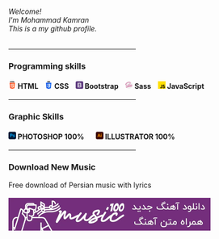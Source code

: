 <div align="left"><h6>Welcome!<br>I'm Mohammad Kamran<br>This is a my github profile.</h6></div>
<hr width="50%">
<h3>Programming skills</h3>
<h4><img width="15px" height="auto" src="./assets/images/html-5.png" alt=""> HTML&nbsp&nbsp&nbsp
<img width="15px" height="auto" src="./assets/images/css-3.png" alt=""> CSS&nbsp&nbsp&nbsp
<img width="15px" height="auto" src="./assets/images/bootstrap.png" alt=""> Bootstrap&nbsp&nbsp&nbsp
<img width="15px" height="auto" src="./assets/images/sass.png" alt=""> Sass&nbsp&nbsp&nbsp
<img width="15px" height="auto" src="./assets/images/js.png" alt=""> JavaScript</h4>
<hr width="50%">
<h3>Graphic Skills</h3>
<h4><img width="15px" height="auto" src="./assets/images/photoshop.png" alt=""> PHOTOSHOP 100% &nbsp&nbsp&nbsp&nbsp&nbsp <img width="15px" height="auto" src="./assets/images/illustrator.png" alt=""> ILLUSTRATOR 100%</h4>
<hr width="50%">
<h3>Download New Music</h3>
<span>Free download of Persian music with lyrics</span>
<br><br>
<a href="https://music100.ir/" target="_blank"><img width="400px" height="65" src="./assets/images/music100.webp" alt="دانلود آهنگ جدید"></a>


    
